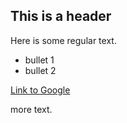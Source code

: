 ## This is a header

Here is some regular text.

* bullet 1
* bullet 2

[Link to Google](http://google.com)

more text.